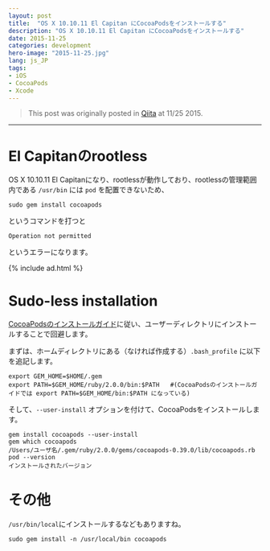 ```yaml
---
layout: post
title:  "OS X 10.10.11 El Capitan にCocoaPodsをインストールする"
description: "OS X 10.10.11 El Capitan にCocoaPodsをインストールする"
date: 2015-11-25
categories: development
hero-image: "2015-11-25.jpg"
lang: js_JP
tags:
- iOS
- CocoaPods
- Xcode
---
```


> This post was originally posted in [Qiita](http://qiita.com/micchyboy1023/items/26440acb62a71d22b255) at 11/25 2015.

---

# El Capitanのrootless

OS X 10.10.11 El Capitanになり、rootlessが動作しており、rootlessの管理範囲内である `/usr/bin` には `pod` を配置できないため、

`sudo gem install cocoapods`

というコマンドを打つと

`Operation not permitted`

というエラーになります。


{% include ad.html %}

# Sudo-less installation

[CocoaPodsのインストールガイド](https://guides.cocoapods.org/using/getting-started.html#getting-started)に従い、ユーザーディレクトリにインストールすることで回避します。

まずは、ホームディレクトリにある（なければ作成する）`.bash_profile` に以下を追記します。

```
export GEM_HOME=$HOME/.gem
export PATH=$GEM_HOME/ruby/2.0.0/bin:$PATH   #(CocoaPodsのインストールガイドでは export PATH=$GEM_HOME/bin:$PATH になっている)
```

そして、`--user-install` オプションを付けて、CocoaPodsをインストールします。

```
gem install cocoapods --user-install
gem which cocoapods
/Users/ユーザ名/.gem/ruby/2.0.0/gems/cocoapods-0.39.0/lib/cocoapods.rb
pod --version
インストールされたバージョン
```

# その他
`/usr/bin/local`にインストールするなどもありますね。

`sudo gem install -n /usr/local/bin cocoapods`
